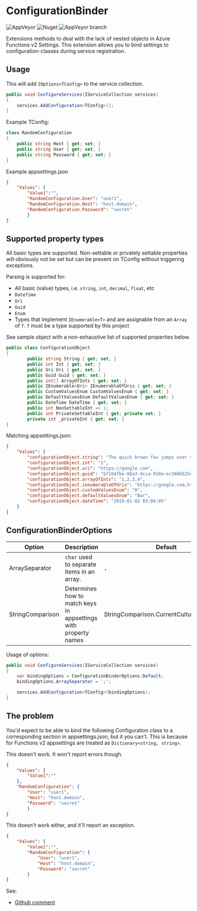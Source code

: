 # ConfigurationBinder
![AppVeyor](https://img.shields.io/appveyor/ci/ThijsKoot/configurationbinder?label=master)
![Nuget](https://img.shields.io/nuget/dt/configurationbinder)
![AppVeyor branch](https://img.shields.io/appveyor/ci/thijskoot/configurationbinder/dev?label=dev)

Extensions methods to deal with the lack of nested objects in Azure Functions v2 Settings. This extension allows you to bind settings to configuration-classes during service registration. 

## Usage

This will add `IOptions<TConfig>` to the service collection.

```csharp
public void ConfigureServices(IServiceCollection services)
{
    services.AddConfiguration<TConfig>();
}
```

Example TConfig:
```csharp
class RandomConfiguration
{
    public string Host { get; set; }
    public string User { get; set; }
    public string Password { get; set; }
}
```

Example appsettings.json
```json
{
    "Values": {
        "Value1":"",
        "RandomConfiguration.User": "user1",
        "RandomConfiguration.Host": "host.domain",
        "RandomConfiguration.Password": "secret"
        }
}
```


## Supported property types

All basic types are supported. Non-settable or privately settable properties will obviously not be set but can be present on TConfig without triggering exceptions.

Parsing is supported for:
* All basic (value) types, i.e. `string`, `int`, `decimal`, `float`, etc
* `DateTime`
* `Uri`
* `Guid`
* `Enum`
* Types that implement `IEnumerable<T>` and are assignable from an `Array` of `T`. `T` must be a type supported by this project


See sample object with a non-exhaustive list of supported properties below.

```csharp
public class ConfigurationObject
{
        public string String { get; set; }
        public int Int { get; set; }
        public Uri Uri { get; set; }
        public Guid Guid { get; set; }
        public int[] ArrayOfInts { get; set; }
        public IEnumerable<Uri> IEnumerableOfUris { get; set; }
        public CustomValuesEnum CustomValuesEnum { get; set; }
        public DefaultValuesEnum DefaultValuesEnum { get; set; }
        public DateTime DateTime { get; set; }
        public int NonSettableInt => 1;
        public int PrivateSettableInt { get; private set; }
        private int _privateInt { get; set; }
}
```

Matching appsettings.json:
```json
{
    "Values": {
        "configurationObject.string": "The quick brown fox jumps over the lazy dog",
        "configurationObject.int": "1",
        "configurationObject.uri": "https://google.com",
        "configurationObject.guid": "b7164fbe-08a3-4cca-910a-ec360b525ccf",
        "configurationObject.arrayOfInts": "1,2,3,4",
        "configurationObject.ienumerableOfUris": "https://google.com,https://microsoft.com,https://github.com",
        "configurationObject.customValuesEnum": "0",
        "configurationObject.defaultValuesEnum": "Bar",
        "configurationObject.dateTime": "2019-01-02 03:04:05"
    }
}
```

## ConfigurationBinderOptions

Option          | Description                                                       | Default
--------        |-------------                                                      |--------
ArraySeparator  | `char` used to separate items in an array.                        | `,`
StringComparison|Determines how to match keys in appsettings with property names    | StringComparison.CurrentCultureIgnoreCase


Usage of options: 
```csharp
public void ConfigureServices(IServiceCollection services)
{
    var bindingOptions = ConfigurationBinderOptions.Default;
    bindingOptions.ArraySeparator = ';';

    services.AddConfiguration<TConfig>(bindingOptions);
}
```

## The problem
You'd expect to be able to bind the following Configuration class to a corresponding section in appsettings.json, but it you can't. This is because for Functions v2 appsettings are treated as `Dictionary<string, string>`.


This doesn't work. It won't report errors though.
```json
{
    "Values": {
        "Value1":""
    },
    "RandomConfiguration": {
        "User": "user1",
        "Host": "host.domain",
        "Password": "secret"
        }
}
```

This doesn't work either, and it'll report an exception.
```json
{
    "Values": {
        "Value1":"",
        "RandomConfiguration": {
            "User": "user1",
            "Host": "host.domain",
            "Password": "secret"
        }
}
```

See: 
* [Github comment](https://github.com/Azure/azure-functions-core-tools/issues/1473#issuecomment-325045802)